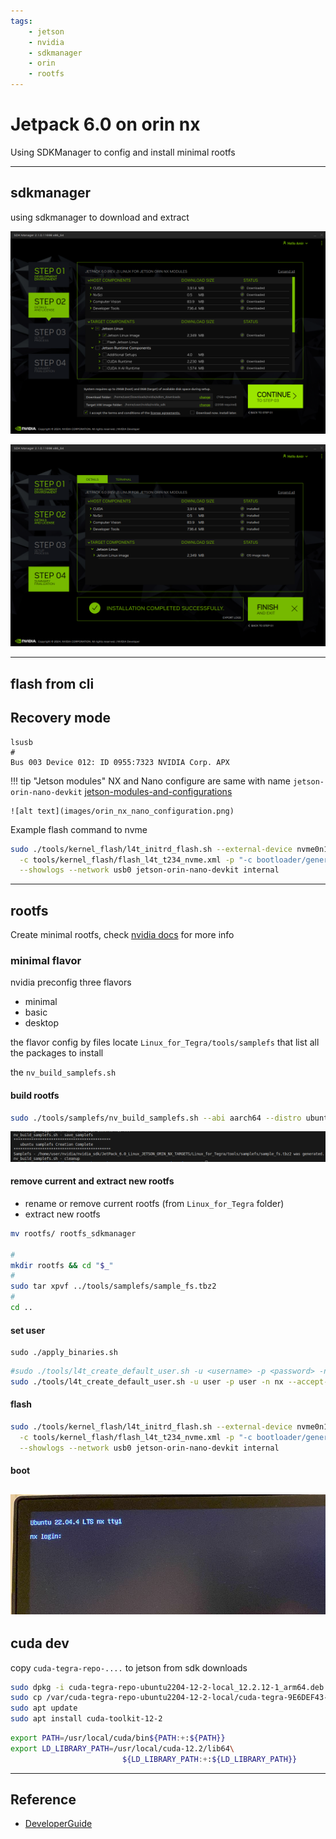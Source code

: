 ```yaml
---
tags:
    - jetson
    - nvidia
    - sdkmanager
    - orin
    - rootfs
---
```


# Jetpack 6.0 on orin nx
Using SDKManager to config and install minimal rootfs

---


## sdkmanager
using sdkmanager to download and extract

![](images/sdk_manager_step2.png)

![](images/sdk_manager_step4_create_image.png)

---

## flash from cli
## Recovery mode

```
lsusb
#
Bus 003 Device 012: ID 0955:7323 NVIDIA Corp. APX

```

!!! tip "Jetson modules"
    NX and Nano configure are same with name `jetson-orin-nano-devkit`
    [jetson-modules-and-configurations](https://docs.nvidia.com/jetson/archives/r36.3/DeveloperGuide/IN/QuickStart.html#jetson-modules-and-configurations)

    ![alt text](images/orin_nx_nano_configuration.png)
     

Example flash command to nvme

```bash title="flash to nvme"
sudo ./tools/kernel_flash/l4t_initrd_flash.sh --external-device nvme0n1p1 \
  -c tools/kernel_flash/flash_l4t_t234_nvme.xml -p "-c bootloader/generic/cfg/flash_t234_qspi.xml" \
  --showlogs --network usb0 jetson-orin-nano-devkit internal
```

---

## rootfs
Create minimal rootfs, check [nvidia docs](https://docs.nvidia.com/jetson/archives/r36.3/DeveloperGuide/SD/RootFileSystem.html) for more info

### minimal flavor
nvidia preconfig three flavors
- minimal
- basic
- desktop

the flavor config by files locate `Linux_for_Tegra/tools/samplefs` that list all the packages to install

the `nv_build_samplefs.sh` 
#### build rootfs
```bash
sudo ./tools/samplefs/nv_build_samplefs.sh --abi aarch64 --distro ubuntu --flavor minimal --version jammy
```

![alt text](images/rootfs_minimal_flavor_done.png)

#### remove current and extract new rootfs
- rename or remove current rootfs (from `Linux_for_Tegra` folder)
- extract new rootfs

```bash
mv rootfs/ rootfs_sdkmanager

#
mkdir rootfs && cd "$_"
#
sudo tar xpvf ../tools/samplefs/sample_fs.tbz2
#
cd ..
```

#### set user

```
sudo ./apply_binaries.sh
```

```bash
#sudo ./tools/l4t_create_default_user.sh -u <username> -p <password> -n <machine name> --accept-license
sudo ./tools/l4t_create_default_user.sh -u user -p user -n nx --accept-license
```

#### flash
```bash title="flash to nvme"
sudo ./tools/kernel_flash/l4t_initrd_flash.sh --external-device nvme0n1p1 \
  -c tools/kernel_flash/flash_l4t_t234_nvme.xml -p "-c bootloader/generic/cfg/flash_t234_qspi.xml" \
  --showlogs --network usb0 jetson-orin-nano-devkit internal
```

#### boot

![alt text](images/minimal-flavor-login.png)
---

## cuda dev

copy `cuda-tegra-repo-....` to jetson from sdk downloads

```bash
sudo dpkg -i cuda-tegra-repo-ubuntu2204-12-2-local_12.2.12-1_arm64.deb 
sudo cp /var/cuda-tegra-repo-ubuntu2204-12-2-local/cuda-tegra-9E6DEF43-keyring.gpg /usr/share/keyrings/
sudo apt update
sudo apt install cuda-toolkit-12-2

```

```bash title="cuda environment variablea"
export PATH=/usr/local/cuda/bin${PATH:+:${PATH}}
export LD_LIBRARY_PATH=/usr/local/cuda-12.2/lib64\
                         ${LD_LIBRARY_PATH:+:${LD_LIBRARY_PATH}}

```

----

## Reference
- [DeveloperGuide](https://docs.nvidia.com/jetson/archives/r36.3/DeveloperGuide/index.html)

